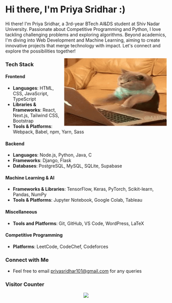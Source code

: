 # Hi there, I'm Priya Sridhar :)

<div align="left">
  
Hi there! I'm Priya Sridhar, a 3rd-year BTech AI&DS student at Shiv Nadar University. Passionate about Competitive Programming and Python, I love tackling challenging problems and exploring algorithms. Beyond academics, I'm diving into Web Development and Machine Learning, aiming to create innovative projects that merge technology with impact. Let's connect and explore the possibilities together!

</div>

<img align="right" src="cat-computer.gif" width="320" height="210"/>

### Tech Stack

#### Frontend
- **Languages**: HTML, CSS, JavaScript, TypeScript
- **Libraries & Frameworks**: React, Next.js, Tailwind CSS, Bootstrap
- **Tools & Platforms**: Webpack, Babel, npm, Yarn, Sass

#### Backend
- **Languages**: Node.js, Python, Java, C
- **Frameworks**: Django, Flask
- **Databases**: PostgreSQL, MySQL, SQLite, Supabase

#### Machine Learning & AI
- **Frameworks & Libraries**: TensorFlow, Keras, PyTorch, Scikit-learn, Pandas, NumPy
- **Tools & Platforms**: Jupyter Notebook, Google Colab, Tableau

#### Miscellaneous
- **Tools and Platforms**: Git, GitHub, VS Code, WordPress, LaTeX

#### Competitive Programming
- **Platforms**: LeetCode, CodeChef, Codeforces

### Connect with Me
- Feel free to email priyasridhar101@gmail.com for any queries

### Visitor Counter
<p align="center"> 
  <img src="https://profile-counter.glitch.me/theperiperi/count.svg" />
</p>
